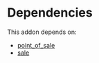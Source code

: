 # Dependencies

This addon depends on:

- [point_of_sale](../../odoo-bringout-oca-ocb-point_of_sale)
- [sale](../../odoo-bringout-oca-ocb-sale)
